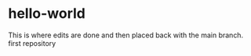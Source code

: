 # hello-world
This is where edits are done and then placed back with the main branch.
first repository
